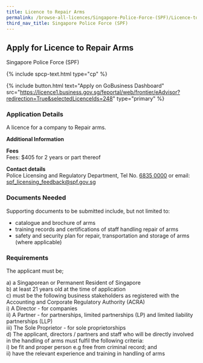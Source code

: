 ```yaml
---
title: Licence to Repair Arms
permalink: /browse-all-licences/Singapore-Police-Force-(SPF)/Licence-to-Repair-Arms
third_nav_title: Singapore Police Force (SPF)
---
```


## Apply for Licence to Repair Arms

Singapore Police Force (SPF)

{% include spcp-text.html type="cp" %}

{% include button.html text="Apply on GoBusiness Dashboard" src="https://licence1.business.gov.sg/feportal/web/frontier/eAdvisor?redirection=True&selectedLicenceIds=248" type="primary" %}

### Application Details

<p>A licence for a company to Repair arms.</p>

**Additional Information**

<p><strong>Fees</strong><br> Fees: $405 for 2 years or part thereof</p> <p><strong>Contact details</strong><br>Police Licensing and Regulatory Department, Tel No. <a href="tel:6835 0000">6835 0000</a> or email: <a href="mailto:spf_licensing_feedback@spf.gov.sg">spf_licensing_feedback@spf.gov.sg</a></p>

### Documents Needed

<p>Supporting documents to be submitted include, but not limited to:</p>
<ul>
<li>catalogue and brochure of arms</li>
<li>training records and certifications of staff handling repair of arms</li>
<li>safety and security plan for repair, transportation and storage of arms (where applicable)</li>
</ul>

### Requirements

<p>The applicant must be;</p>
a) a Singaporean or Permanent Resident of Singapore<br>
b) at least 21 years old at the time of application<br>
c) must be the following business stakeholders as registered with the Accounting and Corporate Regulatory Authority (ACRA)<br />i) A Director - for companies<br />ii) A Partner - for partnerships, limited partnerships (LP) and limited liability partnerships (LLP)<br />iii) The Sole Proprietor - for sole proprietorships<br>
d) The applicant, directors / partners and staff who will be directly involved in the handling of arms must fulfil the following criteria:<br />i) be fit and proper person e.g free from criminal record; and<br />ii) have the relevant experience and training in handling of arms</p>


